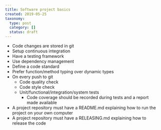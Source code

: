 ```yaml
---
title: Software project basics
created: 2019-05-25
taxonomy:
  type: post
  category: []
  status: draft
---
```


* Code changes are stored in git
* Setup continuous integration
* Have a testing framework
* Use dependency management
* Define a code standard
* Prefer function/method typing over dynamic types
* On every push to git
	* Code quality check
	* Code style check
	* Unit/functional/integration/system tests
		* Code coverage should be recorded during tests and a report made available
* A project repository must have a README.md explaining how to run the project on your own computer
* A project repository must have a RELEASING.md explaining how to release the code

